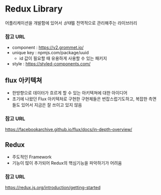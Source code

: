 # Redux Library
어플리케이션을 개발함에 있어서 *상태*를 전역적으로 관리해주는 라이브러리


### 참고 URL
- component : https://v2.grommet.io/
- unique key : npmjs.com/package/uuid
  - id 값이 필요할 때 유용하게 사용할 수 있는 패키지
- style : https://styled-components.com/



## flux 아키텍쳐
- 한방향으로 데이터가 흐르게 할 수 있는 아키텍쳐에 대한 아이디어
- 초기에 나왔던 Flux 아키텍처로 구현한 구현체들은 번잡스럽기도하고, 복잡한 측면들도 있어서 지금은 잘 쓰이고 있지 않음

### 참고 URL
https://facebookarchive.github.io/flux/docs/in-depth-overview/


## Redux
- 주도적인 Framework
- 기능이 많이 추가되어 Redux의 핵심기능을 파악하기가 어려움

### 참고 URL
https://redux.js.org/introduction/getting-started


